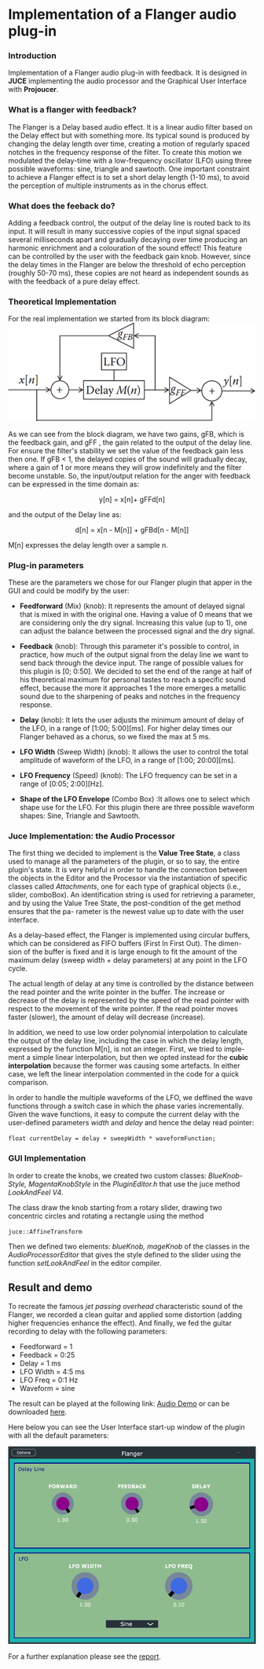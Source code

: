 # Implementation of a Flanger audio plug-in
### Introduction
Implementation of a Flanger audio plug-in with feedback. It is designed in **JUCE** implementing the audio processor and the Graphical User Interface
with **Projoucer**.  
### What is a flanger with feedback?
The Flanger is a Delay based audio effect. It is a linear audio filter based on the Delay effect but with something more. Its typical sound is produced by changing the delay length over time, creating a motion of regularly spaced
notches in the frequency response of the filter. To create this motion we modulated the delay-time with a low-frequency oscillator (LFO) using three possible waveforms: sine, triangle and sawtooth. 
One important constraint to achieve a Flanger effect is to set a short delay length (1-10 ms), to avoid the perception of multiple instruments as in the chorus effect.
### What does the feeback do?
Adding a feedback control, the output of the delay line is routed
back to its input. It will result in many successive copies of the input signal
spaced several milliseconds apart and gradually decaying over time producing
an harmonic enrichment and a colouration of the sound effect! This feature
can be controlled by the user with the feedback gain knob. However, since
the delay times in the Flanger are below the threshold of echo perception
(roughly 50-70 ms), these copies are not heard as independent sounds as
with the feedback of a pure delay effect.

### Theoretical Implementation
For the real implementation we started from its block diagram: 
![Flanger block diagram](https://github.com/EllDy96/CarlGang/blob/Homework2/Hw_2/report%20HW2/db_flanger.png)

As we can see from the block diagram, we have two gains, gFB, which is the
feedback gain, and gFF , the gain related to the output of the delay line. For
ensure the filter's stability we set the value of the feedback gain less then
one. If gFB < 1, the delayed copies of the sound will gradually decay, where
a gain of 1 or more means they will grow indefinitely and the filter become
unstable. So, the input/output relation for the 
anger with feedback can be
expressed in the time domain as:

<p align= center> y[n] = x[n]+ gFFd[n]

and the output of the Delay line as:
 
<p align= center>  d[n] = x[n - M[n]] + gFBd[n - M[n]] 

M[n] expresses the delay length over a sample n.

### Plug-in parameters
These are the parameters we chose for our Flanger plugin that apper in the GUI and could be modify by the user:
- **Feedforward** (Mix) (knob): It represents the amount of delayed signal that is mixed in with the
original one. Having a value of 0 means that we are considering only the
dry signal. Increasing this value (up to 1), one can adjust the balance
between the processed signal and the dry signal.

- **Feedback** (knob): Through this parameter it's possible to control, in practice, how much
of the output signal from the delay line we want to send back through
the device input. The range of possible values for this plugin is [0; 0:50].
We decided to set the end of the range at half of his theoretical maximum for personal tastes to reach a specific sound effect, because the
more it approaches 1 the more emerges a metallic sound due to the
sharpening of peaks and notches in the frequency response.
- **Delay** (knob): It lets the user adjusts the minimum amount of delay of the LFO, in a
range of [1:00; 5:00][ms]. For higher delay times our 
Flanger behaved as
a chorus, so we fixed the max at 5 ms.
- **LFO Width** (Sweep Width)  (knob): It allows the user to control the total amplitude of waveform of the
LFO, in a range of [1:00; 20:00][ms].
- **LFO Frequency** (Speed) (knob): The LFO frequency can be set in a range of [0:05; 2:00][Hz].
- **Shape of the LFO Envelope**  (Combo Box) :It allows one to select which shape use for the LFO. For this plugin there
are three possible waveform shapes: Sine, Triangle and Sawtooth.
### Juce Implementation: the Audio Processor
The first thing we decided to implement is the **Value Tree State**, a class used
to manage all the parameters of the plugin, or so to say, the entire plugin's
state. It is very helpful in order to handle the connection between the objects
in the Editor and the Processor via the instantiation of specific classes called
*Attachments*, one for each type of graphical objects (i.e., slider, comboBox).
An identification string is used for retrieving a parameter, and by using the
Value Tree State, the post-condition of the get method ensures that the pa-
rameter is the newest value up to date with the user interface.

As a delay-based effect, the  Flanger is implemented using circular buffers,
which can be considered as FIFO buffers (First In First Out). The dimen-
sion of the buffer is fixed and it is large enough to fit the amount of the
maximum delay (sweep width + delay parameters) at any point in the LFO cycle. 

The actual length of delay at any time is controlled by the distance
between the read pointer and the write pointer in the buffer. The increase
or decrease of the delay is represented by the speed of the read pointer with
respect to the movement of the write pointer. If the read pointer moves faster
(slower), the amount of delay will decrease (increase).

In addition, we need to use low order polynomial interpolation to calculate
the output of the delay line, including the case in which the delay length,
expressed by the function M[n], is not an integer. First, we tried to imple-
ment a simple linear interpolation, but then we opted instead for the **cubic
interpolation** because the former was causing some artefacts. 
In either case, we left the linear interpolation commented in the code for a quick comparison.

In order to handle the multiple waveforms of the LFO, we deffined the wave
functions through a switch case in which the phase varies incrementally.
Given the wave functions, it easy to compute the current delay with the
user-defined parameters *width* and *delay* and hence the delay read pointer:

`float currentDelay = delay + sweepWidth * waveformFunction;`

### GUI Implementation
In order to create the knobs, we created two custom classes: *BlueKnob-
Style, MagentaKnobStyle* in the *PluginEditor.h* that use the juce method
*LookAndFeel V4*. 

The class draw the knob starting from a rotary slider,
drawing two concentric circles and rotating a rectangle using the method

`juce::AffineTransform`

Then we defined two elements: *blueKnob, mageKnob* of the classes in the
*AudioProcessorEditor* that gives the style defined to the slider using the
function *setLookAndFeel* in the editor compiler.

## Result and demo 
To recreate the famous *jet passing overhead* characteristic sound of the
Flanger, we recorded a clean guitar and applied some distortion (adding higher
frequencies enhance the effect). And finally, we fed the guitar recording to
delay with the following parameters:
- Feedforward = 1
- Feedback = 0:25
- Delay = 1 ms
- LFO Width = 4:5 ms
- LFO Freq = 0:1 Hz
- Waveform = sine

The result can be played at the following link: [Audio Demo](https://polimi365-my.sharepoint.com/:u:/g/personal/10751438_polimi_it/ESSG1VdlCZVMsWpJDyI5JisBTeKSS_7I16fRfVOw2sIelg?e=JC0Wi9)
or can be downloaded [here](https://github.com/EllDy96/CarlGang/blob/Homework2/Hw_2/flangerAudioTest.mp3).

Here below you can see the User Interface  start-up window of the plugin with all the
default parameters:

![User Interface](https://github.com/EllDy96/CarlGang/blob/Homework2/Hw_2/report%20HW2/ui.png)

For a further explanation please see the [report](https://github.com/EllDy96/CarlGang/blob/Homework2/Hw_2/report%20HW2/HW2.pdf).

